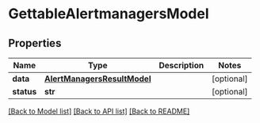# GettableAlertmanagersModel

## Properties
Name | Type | Description | Notes
------------ | ------------- | ------------- | -------------
**data** | [**AlertManagersResultModel**](AlertManagersResultModel.md) |  | [optional] 
**status** | **str** |  | [optional] 

[[Back to Model list]](../README.md#documentation-for-models) [[Back to API list]](../README.md#documentation-for-api-endpoints) [[Back to README]](../README.md)


